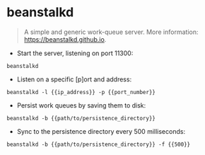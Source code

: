 # beanstalkd

> A simple and generic work-queue server.
> More information: <https://beanstalkd.github.io>.

- Start the server, listening on port 11300:

`beanstalkd`

- Listen on a specific [p]ort and address:

`beanstalkd -l {{ip_address}} -p {{port_number}}`

- Persist work queues by saving them to disk:

`beanstalkd -b {{path/to/persistence_directory}}`

- Sync to the persistence directory every 500 milliseconds:

`beanstalkd -b {{path/to/persistence_directory}} -f {{500}}`
